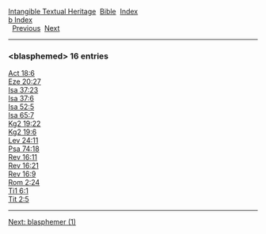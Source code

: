 [Intangible Textual Heritage](../../index)  [Bible](../index) 
[Index](index)   
[b Index](_b_)  
  [Previous](c01484)  [Next](c01486) 

------------------------------------------------------------------------

### &lt;blasphemed&gt; 16 entries

[Act 18:6](../kjv/act018.htm#006)  
[Eze 20:27](../kjv/eze020.htm#027)  
[Isa 37:23](../kjv/isa037.htm#023)  
[Isa 37:6](../kjv/isa037.htm#006)  
[Isa 52:5](../kjv/isa052.htm#005)  
[Isa 65:7](../kjv/isa065.htm#007)  
[Kg2 19:22](../kjv/kg2019.htm#022)  
[Kg2 19:6](../kjv/kg2019.htm#006)  
[Lev 24:11](../kjv/lev024.htm#011)  
[Psa 74:18](../kjv/psa074.htm#018)  
[Rev 16:11](../kjv/rev016.htm#011)  
[Rev 16:21](../kjv/rev016.htm#021)  
[Rev 16:9](../kjv/rev016.htm#009)  
[Rom 2:24](../kjv/rom002.htm#024)  
[Ti1 6:1](../kjv/ti1006.htm#001)  
[Tit 2:5](../kjv/tit002.htm#005)  

------------------------------------------------------------------------

[Next: blasphemer (1)](c01486)
